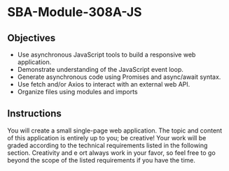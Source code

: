 # SBA-Module-308A-JS

## Objectives

- Use asynchronous JavaScript tools to build a responsive web application.
- Demonstrate understanding of the JavaScript event loop.
- Generate asynchronous code using Promises and async/await syntax.
- Use fetch and/or Axios to interact with an external web API.
- Organize files using modules and imports

## Instructions

 <p>You will create a small single-page web application. The topic and content of this application is 
entirely up to you; be creative!
 Your work will be graded according to the technical requirements listed in the following section. 
Creativity and e ort always work in your favor, so feel free to go beyond the scope of the listed 
requirements if you have the time.</p>
